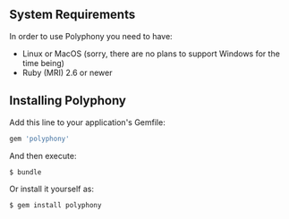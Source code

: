 ## System Requirements

In order to use Polyphony you need to have:

- Linux or MacOS (sorry, there are no plans to support Windows for the time
  being)
- Ruby (MRI) 2.6 or newer

## Installing Polyphony

Add this line to your application's Gemfile:

```ruby
gem 'polyphony'
```

And then execute:

```bash
$ bundle
```

Or install it yourself as:

```bash
$ gem install polyphony
```


